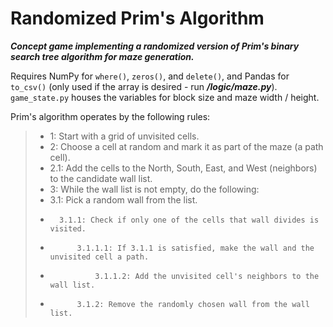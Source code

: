 # Randomized Prim's Algorithm

***Concept game implementing a randomized version of Prim's binary search tree algorithm for maze generation.***

Requires NumPy for `where()`, `zeros()`, and `delete()`, and Pandas for `to_csv()` (only used if the array is desired - run ***/logic/maze.py***).
`game_state.py` houses the variables for block size and maze width / height.

Prim's algorithm operates by the following rules:

> - 1: Start with a grid of unvisited cells.
> - 2: Choose a cell at random and mark it as part of the maze (a path cell).
> -   2.1: Add the cells to the North, South, East, and West (neighbors) to the candidate wall list.
> - 3: While the wall list is not empty, do the following:
> -   3.1: Pick a random wall from the list.
> -       3.1.1: Check if only one of the cells that wall divides is visited.
> -           3.1.1.1: If 3.1.1 is satisfied, make the wall and the unvisited cell a path.
> -               3.1.1.2: Add the unvisited cell's neighbors to the wall list.
> -           3.1.2: Remove the randomly chosen wall from the wall list.

